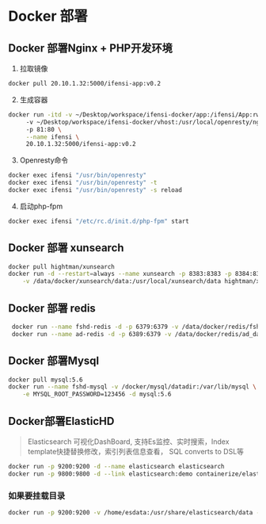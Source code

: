# Docker 部署

## Docker 部署Nginx + PHP开发环境
1. 拉取镜像
```sh
docker pull 20.10.1.32:5000/ifensi-app:v0.2
```

2. 生成容器
```sh
docker run -itd -v ~/Desktop/workspace/ifensi-docker/app:/ifensi/App:rw \   # 挂载项目路径
     -v ~/Desktop/workspace/ifensi-docker/vhost:/usr/local/openresty/nginx/conf/vhost \  # 挂载nginx vhost 配置文件
     -p 81:80 \
     --name ifensi \
     20.10.1.32:5000/ifensi-app:v0.2
```

3. Openresty命令
```sh
docker exec ifensi "/usr/bin/openresty"
docker exec ifensi "/usr/bin/openresty" -t
docker exec ifensi "/usr/bin/openresty" -s reload
```
4. 启动php-fpm
```sh
docker exec ifensi "/etc/rc.d/init.d/php-fpm" start
```

## Docker 部署 xunsearch
```sh
docker pull hightman/xunsearch
docker run -d --restart=always --name xunsearch -p 8383:8383 -p 8384:8384 \
    -v /data/docker/xunsearch/data:/usr/local/xunsearch/data hightman/xunsearch:latest
```

## Docker 部署 redis
```sh
 docker run --name fshd-redis -d -p 6379:6379 -v /data/docker/redis/fshd_data:/data redis --requirepass "fshd_@2020_6379"
 docker run --name ad-redis -d -p 6389:6379 -v /data/docker/redis/ad_data:/data redis --requirepass "fshd_@2020_6389"
```
## Docker 部署Mysql

```sh
docker pull mysql:5.6
docker run --name fshd-mysql -v /docker/mysql/datadir:/var/lib/mysql \
    -e MYSQL_ROOT_PASSWORD=123456 -d mysql:5.6
```

## Docker部署ElasticHD

> Elasticsearch 可视化DashBoard, 支持Es监控、实时搜索，Index template快捷替换修改，索引列表信息查看， SQL converts to DSL等

```sh
docker run -p 9200:9200 -d --name elasticsearch elasticsearch
docker run -p 9800:9800 -d --link elasticsearch:demo containerize/elastichd
```

### 如果要挂载目录

```sh
docker run -p 9200:9200 -v /home/esdata:/usr/share/elasticsearch/data -d --name elasticsearch elasticsearch
```

